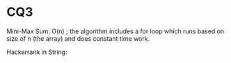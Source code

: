 # CQ3

Mini-Max Sum:
O(n) ; the algorithm includes a for loop which runs based on size of n (the array) and does constant time work. 

Hackerrank in String:
